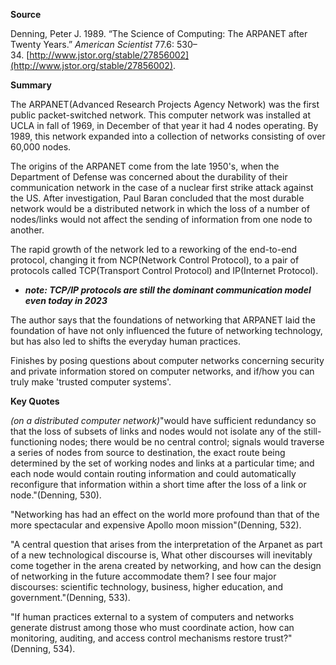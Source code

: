 **Source**

Denning, Peter J. 1989. “The Science of Computing: The ARPANET after Twenty Years.” _American Scientist_ 77.6: 530–34. [http://www.jstor.org/stable/27856002](http://www.jstor.org/stable/27856002).


**Summary**

The ARPANET(Advanced Research Projects Agency Network) was the first public packet-switched network. This computer network was installed at UCLA in fall of 1969, in December of that year it had 4 nodes operating. By 1989, this network expanded into a collection of networks consisting of over 60,000 nodes.

The origins of the ARPANET come from the late 1950's, when the Department of Defense was concerned about the durability of their communication network in the case of a nuclear first strike attack against the US. After investigation, Paul Baran concluded that the most durable network would be a distributed network in which the loss of a number of nodes/links would not affect the sending of information from one node to another.

The rapid growth of the network led to a reworking of the end-to-end protocol, changing it from NCP(Network Control Protocol), to a pair of protocols called TCP(Transport Control Protocol) and IP(Internet Protocol). 

- ***note: TCP/IP protocols are still the dominant communication model even today in 2023***

The author says that the foundations of networking that ARPANET laid the foundation of have not only influenced the future of networking technology, but has also led to shifts the everyday human practices.

Finishes by posing questions about computer networks concerning security and private information stored on computer networks, and if/how you can truly make 'trusted computer systems'.


**Key Quotes**

*(on a distributed computer network)*"would have sufficient redundancy so that the loss of subsets of links and nodes would not isolate any of the still-functioning nodes; there would be no central control; signals would traverse a series of nodes from source to destination, the exact route being determined by the set of working nodes and links at a particular time; and each node would contain routing information and could automatically reconfigure that information within a short time after the loss of a link or node."(Denning, 530).

"Networking has had an effect on the world more profound than that of the more spectacular and expensive Apollo moon mission"(Denning, 532).

"A central question that arises from the interpretation of the Arpanet as part of a new technological discourse is, What other discourses will inevitably come together in the arena created by networking, and how can the design of networking in the future accommodate them? I see four major discourses: scientific technology, business, higher education, and government."(Denning, 533).

"If human practices external to a system of computers and networks generate distrust among those who must coordinate action, how can monitoring, auditing, and access control mechanisms restore trust?"(Denning, 534).
